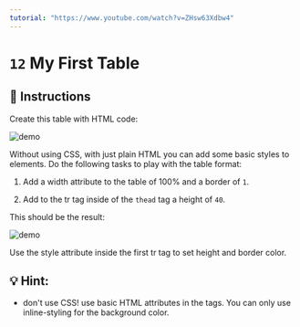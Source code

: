 ```yaml
---
tutorial: "https://www.youtube.com/watch?v=ZHsw63Xdbw4"
---
```


# `12` My First Table

## 📝 Instructions

Create this table with HTML code:

![demo](https://github.com/4GeeksAcademy/html-tutorial-exercises-course/blob/master/.learn/assets/12-my-first-table-0.png?raw=true)

Without using CSS, with just plain HTML you can add some basic styles to elements.
Do the following tasks to play with the table format:

1. Add a width attribute to the table of 100% and a border of `1`.

2. Add to the tr tag inside of the `thead` tag a height of `40`.

This should be the result:

![demo](https://github.com/4GeeksAcademy/html-tutorial-exercises-course/blob/master/.learn/assets/12-my-first-table.png?raw=true)

Use the style attribute inside the first tr tag to set height and border color.

## 💡 Hint:

+ don't use CSS! use basic HTML attributes in the tags. You can only use inline-styling for the background color.
